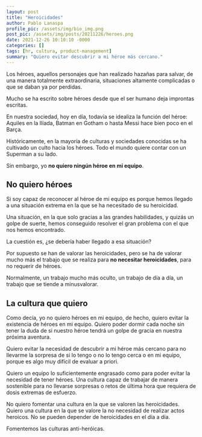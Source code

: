 ```yaml
---
layout: post
title: "Heroicidades"
author: Pablo Lanaspa
profile_pic: /assets/img/bio_img.png
post_pic: /assets/img/posts/20211226/heroes.png
date: 2021-12-26 10:10:10 -0000
categories: []
tags: [hr, cultura, product-management]
summary: "Quiero evitar descubrir a mi héroe más cercano."
---
```


Los héroes, aquellos personajes que han realizado hazañas para salvar, de una manera totalmente extraordinaria, situaciones altamente complicadas o que se daban ya por perdidas.

Mucho se ha escrito sobre héroes desde que el ser humano deja improntas escritas.

En nuestra sociedad, hoy en día, todavía se idealiza la función del héroe: Aquiles en la Ilíada, Batman en Gotham o hasta Messi hace bien poco en el Barça.

Históricamente, en la mayoría de culturas y sociedades conocidas se ha cultivado un culto hacia los héroes. Todo el mundo quiere contar con un Superman a su lado. 

Sin embargo, yo **no quiero ningún héroe en mi equipo**.


## No quiero héroes

Si soy capaz de reconocer al héroe de mi equipo es porque hemos llegado a una situación extrema en la que se ha necesitado de su heroicidad.

Una situación, en la que solo gracias a las grandes habilidades, y quizás un golpe de suerte, hemos conseguido resolver el gran problema con el que nos hemos encontrado.

La cuestión es, ¿se debería haber llegado a esa situación?

Por supuesto se han de valorar las heroicidades, pero se ha de valorar mucho más el trabajo que se realiza para **no necesitar heroicidades**, para no requerir de héroes.

Normalmente, un trabajo mucho más oculto, un trabajo de día a día, un trabajo que se tiende a minusvalorar.


## La cultura que quiero

Como decía, yo no quiero héroes en mi equipo, de hecho, quiero evitar la existencia de héroes en mi equipo. Quiero poder dormir cada noche sin tener la duda de si nuestro héroe tendrá un golpe de gracia en nuestra próxima aventura.

Quiero evitar la necesidad de descubrir a mi héroe más cercano para no llevarme la sorpresa de si lo tengo o no lo tengo cerca o en mi equipo, porque es algo muy difícil de evaluar a priori.

Quiero un equipo lo suficientemente engrasado como para poder evitar la necesidad de tener héroes. Una cultura capaz de trabajar de manera sostenible para no llevarse sorpresas o retos de última hora que requiera de dosis extremas de esfuerzo.

No quiero fomentar una cultura en la que se valoren las heroicidades. Quiero una cultura en la que se valore la no necesidad de realizar actos heroicos. No se pueden depender de heroicidades en el día a día.

Fomentemos las culturas anti-heróicas.
